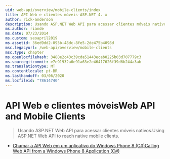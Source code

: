 ```yaml
---
uid: web-api/overview/mobile-clients/index
title: API Web e clientes móveis-ASP.NET 4. x
author: rick-anderson
description: Usando ASP.NET Web API para acessar clientes móveis nativos.
ms.author: riande
ms.date: 07/23/2014
ms.custom: seoapril2019
ms.assetid: 36ed9dd2-095b-48dc-8fe5-2de475b4098d
msc.legacyurl: /web-api/overview/mobile-clients
msc.type: chapter
ms.openlocfilehash: 3488e2c43c39cda51443ecab0225b03d707779c3
ms.sourcegitcommit: e7e91932a6e91a63e2e46417626f39d6b244a3ab
ms.translationtype: MT
ms.contentlocale: pt-BR
ms.lasthandoff: 03/06/2020
ms.locfileid: "78614740"
---
```

# <a name="web-api-and-mobile-clients"></a><span data-ttu-id="dbb6b-103">API Web e clientes móveis</span><span class="sxs-lookup"><span data-stu-id="dbb6b-103">Web API and Mobile Clients</span></span>

> <span data-ttu-id="dbb6b-104">Usando ASP.NET Web API para acessar clientes móveis nativos.</span><span class="sxs-lookup"><span data-stu-id="dbb6b-104">Using ASP.NET Web API to reach native mobile clients.</span></span>

- [<span data-ttu-id="dbb6b-105">Chamar a API Web em um aplicativo do Windows Phone 8 (C#)</span><span class="sxs-lookup"><span data-stu-id="dbb6b-105">Calling Web API from a Windows Phone 8 Application (C#)</span></span>](calling-web-api-from-a-windows-phone-8-application.md)
